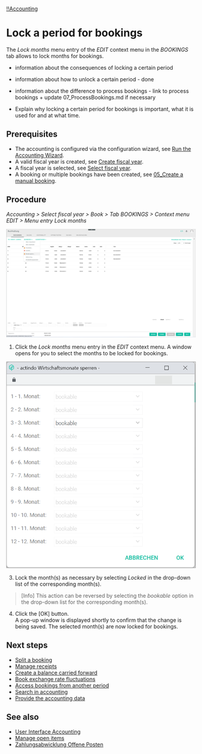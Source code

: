 [!!Accounting](Actindo/Accounting)

# Lock a period for bookings

The *Lock months* menu entry of the *EDIT* context menu in the *BOOKINGS* tab allows to lock months for bookings.


- information about the consequences of locking a certain period
- information about how to unlock a certain period - done
- information about the difference to process bookings - link to process bookings + update 07_ProcessBookings.md if necessary

- Explain why locking a certain period for bookings is important, what it is used for and at what time.

## Prerequisites

- The accounting is configured via the configuration wizard, see [Run the Accounting Wizard](01_RunAccountingWizard.md).
- A valid fiscal year is created, see [Create fiscal year](04_ManageFiscalYear.md#create-a-fiscal-year).
- A fiscal year is selected, see [Select fiscal year](01_SelectFiscalYear.md).
- A booking or multiple bookings have been created, see [05_Create a manual booking](05_CreateManualBooking).

## Procedure

*Accounting > Select fiscal year > Book > Tab BOOKINGS > Context menu EDIT > Menu entry Lock months*

![Lock months](/Assets/Screenshots/Accounting/Book/Bookings/Bookings_LockMonths.png "[Lock months]")

1. Click the *Lock months* menu entry in the *EDIT* context menu.
A window opens for you to select the months to be locked for bookings.

  ![Lock months window](/Assets/Screenshots/Accounting/Book/Bookings/Bookings_LockMonths_Window.png "[Lock months window]")

3. Lock the month(s) as necessary by selecting *Locked* in the drop-down list of the corresponding month(s).

  > [Info] This action can be reversed by selecting the *bookable* option in the drop-down list for the corresponding month(s).

4. Click the [OK] button.  
A pop-up window is displayed shortly to confirm that the change is being saved. The selected month(s) are now locked for bookings.

[comment]: <> (More info/research needed!)

## Next steps

  - [Split a booking](09_SplitBooking)
  - [Manage receipts](10_ManageReceipts)
  - [Create a balance carried forward](11_CreateBalanceCarriedForward)
  - [Book exchange rate fluctuations](12_BookExchangeRateFluctuations)
  - [Access bookings from another period](13_AccessBookingsAnotherPeriod)
  - [Search in accounting](14_SearchAccounting)
  - [Provide the accounting data](15_ProviceAccountingData)

## See also

  - [User Interface Accounting](/Accounting/UserInterface/00_UserInterface.md)
  - [Manage open items](03_ManageOpenItems.md)
  - [Zahlungsabwicklung Offene Posten](#to_be_completed)
